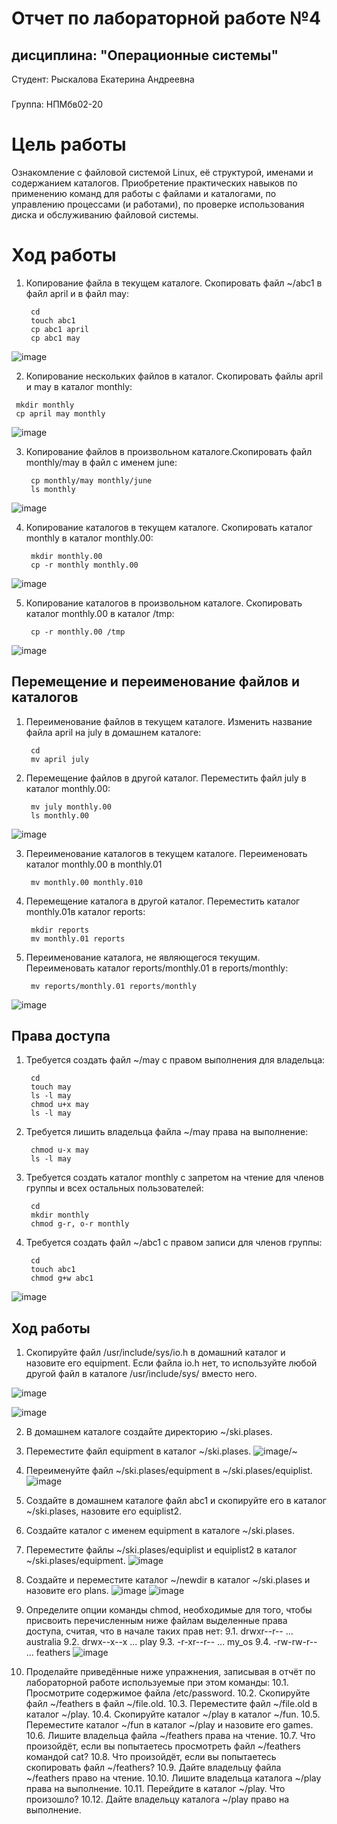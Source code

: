 # Отчет по лабораторной работе №4
## дисциплина: "Операционные системы"

Студент: Рыскалова Екатерина Андреевна
###
Группа: НПМбв02-20


# Цель работы

Ознакомление с файловой системой Linux, её структурой, именами и содержанием
каталогов. Приобретение практических навыков по применению команд для работы
с файлами и каталогами, по управлению процессами (и работами), по проверке использования диска и обслуживанию файловой системы.


# Ход работы

1. Копирование файла в текущем каталоге. Скопировать файл ~/abc1 в файл april
и в файл may:
   ``` shell
    cd
    touch abc1
    cp abc1 april
    cp abc1 may
   ```
![image](https://github.com/rinakatty/study_2023-2024_os-intro/assets/160457049/634aba3b-26cc-4515-b598-5b7f8fec2b6c)

 2. Копирование нескольких файлов в каталог. Скопировать файлы april и may в каталог
monthly:
   ``` shell
    mkdir monthly
    cp april may monthly
   ```
![image](https://github.com/rinakatty/study_2023-2024_os-intro/assets/160457049/9414c929-831f-42bf-aba7-988108c321a9)

3. Копирование файлов в произвольном каталоге.Скопировать файл monthly/may в файл
с именем june:
   ``` shell
    cp monthly/may monthly/june
    ls monthly
   ```
![image](https://github.com/rinakatty/study_2023-2024_os-intro/assets/160457049/e5ec7fad-1272-4787-b5e3-a9cffba5948f)

4. Копирование каталогов в текущем каталоге. Скопировать каталог monthly в каталог
monthly.00:
   ``` shell
    mkdir monthly.00
    cp -r monthly monthly.00
   ```
![image](https://github.com/rinakatty/study_2023-2024_os-intro/assets/160457049/43ba3bb1-00cc-4035-bd7b-2a31a38ec4da)

5. Копирование каталогов в произвольном каталоге. Скопировать каталог monthly.00
в каталог /tmp:
   ``` shell
    cp -r monthly.00 /tmp
   ```
![image](https://github.com/rinakatty/study_2023-2024_os-intro/assets/160457049/153c1b73-3e33-4f6f-aefe-3a71e0a70526)

## Перемещение и переименование файлов и каталогов

1. Переименование файлов в текущем каталоге. Изменить название файла april на
july в домашнем каталоге:
   ``` shell
    cd
    mv april july
   ```
2. Перемещение файлов в другой каталог. Переместить файл july в каталог monthly.00:
   ``` shell
    mv july monthly.00
    ls monthly.00
   ```
![image](https://github.com/rinakatty/study_2023-2024_os-intro/assets/160457049/a1d3ad2f-194c-410f-b794-084c4c0d473e)

3. Переименование каталогов в текущем каталоге. Переименовать каталог monthly.00
в monthly.01
   ``` shell
    mv monthly.00 monthly.010
   ```
4. Перемещение каталога в другой каталог. Переместить каталог monthly.01в каталог
reports:
   ``` shell
    mkdir reports
    mv monthly.01 reports
   ```
5. Переименование каталога, не являющегося текущим. Переименовать каталог
reports/monthly.01 в reports/monthly:
   ``` shell
    mv reports/monthly.01 reports/monthly
   ```
![image](https://github.com/rinakatty/study_2023-2024_os-intro/assets/160457049/cbb1f667-9492-417d-be98-fa694cf58e7d)


## Права доступа

1. Требуется создать файл ~/may с правом выполнения для владельца:
   ``` shell
    cd
    touch may
    ls -l may
    chmod u+x may
    ls -l may
   ```
2. Требуется лишить владельца файла ~/may права на выполнение:
   ``` shell
    chmod u-x may
    ls -l may
   ```
3. Требуется создать каталог monthly с запретом на чтение для членов группы и всех
остальных пользователей:
   ``` shell
    cd
    mkdir monthly
    chmod g-r, o-r monthly
   ```
4. Требуется создать файл ~/abc1 с правом записи для членов группы:
   ``` shell
    cd
    touch abc1
    chmod g+w abc1
   ```
![image](https://github.com/rinakatty/study_2023-2024_os-intro/assets/160457049/dfaa9803-b45f-4d47-991a-cfa198340535)

## Ход работы

1. Скопируйте файл /usr/include/sys/io.h в домашний каталог и назовите его
equipment. Если файла io.h нет, то используйте любой другой файл в каталоге
/usr/include/sys/ вместо него.

![image](https://github.com/rinakatty/study_2023-2024_os-intro/assets/160457049/e18a90a3-04d0-4cb8-8951-40c823a2c19b)

![image](https://github.com/rinakatty/study_2023-2024_os-intro/assets/160457049/5a004533-eeb4-4034-9130-fdee6873e8e6)
   

2. В домашнем каталоге создайте директорию ~/ski.plases.
3. Переместите файл equipment в каталог ~/ski.plases.
![image](https://github.com/rinakatty/study_2023-2024_os-intro/assets/160457049/6edd2812-8d77-4160-9482-402426f52d97)/~
4. Переименуйте файл ~/ski.plases/equipment в ~/ski.plases/equiplist.
![image](https://github.com/rinakatty/study_2023-2024_os-intro/assets/160457049/a5a148d9-0824-4f3d-9937-adcabc6d44fd)

5. Создайте в домашнем каталоге файл abc1 и скопируйте его в каталог
~/ski.plases, назовите его equiplist2.
6. Создайте каталог с именем equipment в каталоге ~/ski.plases.
7. Переместите файлы ~/ski.plases/equiplist и equiplist2 в каталог
~/ski.plases/equipment.
![image](https://github.com/rinakatty/study_2023-2024_os-intro/assets/160457049/01f9e99e-de79-46d2-bb5b-a877fce98b77)

8. Создайте и переместите каталог ~/newdir в каталог ~/ski.plases и назовите
его plans.
![image](https://github.com/rinakatty/study_2023-2024_os-intro/assets/160457049/5bf7d086-5da5-436b-89c9-d118213b7f52)
![image](https://github.com/rinakatty/study_2023-2024_os-intro/assets/160457049/3cbf3fea-3a97-4b41-bb80-024e92aa3185)

9. Определите опции команды chmod, необходимые для того, чтобы присвоить перечисленным ниже файлам выделенные права доступа, считая, что в начале таких прав
нет:
9.1. drwxr--r-- ... australia
9.2. drwx--x--x ... play
9.3. -r-xr--r-- ... my_os
9.4. -rw-rw-r-- ... feathers
![image](https://github.com/rinakatty/study_2023-2024_os-intro/assets/160457049/d2e3d71b-4595-45f2-b48d-7138d7728dfe)
   
10. Проделайте приведённые ниже упражнения, записывая в отчёт по лабораторной
работе используемые при этом команды:
10.1. Просмотрите содержимое файла /etc/password.
10.2. Скопируйте файл ~/feathers в файл ~/file.old.
10.3. Переместите файл ~/file.old в каталог ~/play.
10.4. Скопируйте каталог ~/play в каталог ~/fun.
10.5. Переместите каталог ~/fun в каталог ~/play и назовите его games.
10.6. Лишите владельца файла ~/feathers права на чтение.
10.7. Что произойдёт, если вы попытаетесь просмотреть файл ~/feathers командой
cat?
10.8. Что произойдёт, если вы попытаетесь скопировать файл ~/feathers?
10.9. Дайте владельцу файла ~/feathers право на чтение.
10.10. Лишите владельца каталога ~/play права на выполнение.
10.11. Перейдите в каталог ~/play. Что произошло?
10.12. Дайте владельцу каталога ~/play право на выполнение.




   
   

